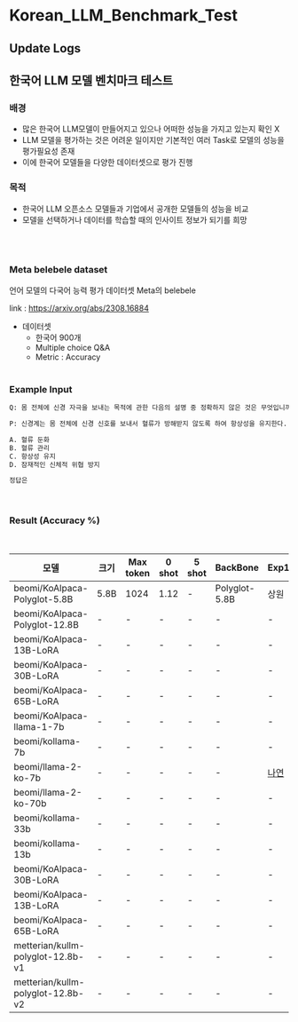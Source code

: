 # Korean_LLM_Benchmark_Test




## Update Logs




## 한국어 LLM 모델 벤치마크 테스트
### 배경 
- 많은 한국어 LLM모델이 만들어지고 있으나 어떠한 성능을 가지고 있는지 확인 X
- LLM 모델을 평가하는 것은 어려운 일이지만 기본적인 여러 Task로 모델의 성능을 평가필요성 존재
- 이에 한국어 모델들을 다양한 데이터셋으로 평가 진행
### 목적
- 한국어 LLM 오픈소스 모델들과 기업에서 공개한 모델들의 성능을 비교
- 모델을 선택하거나 데이터를 학습할 때의 인사이트 정보가 되기를 희망

<br /><br />
### Meta belebele dataset
언어 모델의 다국어 능력 평가 데이터셋 Meta의 belebele

link : https://arxiv.org/abs/2308.16884
- 데이터셋
    - 한국어 900개
    - Multiple choice  Q&A
    - Metric : Accuracy
<br/><br/>

### Example Input

```python
Q: 몸 전체에 신경 자극을 보내는 목적에 관한 다음의 설명 중 정확하지 않은 것은 무엇입니까?

P: 신경계는 몸 전체에 신경 신호를 보내서 혈류가 방해받지 않도록 하여 항상성을 유지한다. 이러한 신경 자극은 몸 전체에 재빠르게 전달되어 신체에 발생할 수 있는 위험으로부터 몸을 안전하게 보호하는 데 도움을 줍니다.

A. 혈류 둔화 
B. 혈류 관리 
C. 항상성 유지 
D. 잠재적인 신체적 위협 방지

정답은
```
<br />

### Result (Accuracy \%)
<br />

|모델|크기|Max token|0 shot|5 shot|BackBone|Exp1|Exp2|Exp3|
|------|---|---|---|---|---|---|---|---|
|beomi/KoAlpaca-Polyglot-5.8B|5.8B|1024|1.12|-|Polyglot-5.8B|상원|-|-|
|beomi/KoAlpaca-Polyglot-12.8B|-|-|-|-|-|-|-|-|
|beomi/KoAlpaca-13B-LoRA|-|-|-|-|-|-|-|-|
|beomi/KoAlpaca-30B-LoRA|-|-|-|-|-|-|-|-|
|beomi/KoAlpaca-65B-LoRA|-|-|-|-|-|-|-|-|
|beomi/KoAlpaca-llama-1-7b|-|-|-|-|-|-|-|-|
|beomi/kollama-7b|-|-|-|-|-|-|-|-|
|beomi/llama-2-ko-7b|-|-|-|-|-|[나연](https://docs.google.com/spreadsheets/d/13E9Po64E0Pr0yt8Pzyg7eVJFU1M0G6lG/edit?usp=sharing&ouid=105848836065112163402&rtpof=true&sd=true)|-|-|
|beomi/llama-2-ko-70b|-|-|-|-|-|-|-|-|
|beomi/kollama-33b|-|-|-|-|-|-|-|-|
|beomi/kollama-13b|-|-|-|-|-|-|-|-|
|beomi/KoAlpaca-30B-LoRA|-|-|-|-|-|-|-|-|
|beomi/KoAlpaca-13B-LoRA|-|-|-|-|-|-|-|-|
|beomi/KoAlpaca-65B-LoRA|-|-|-|-|-|-|-|-|
|metterian/kullm-polyglot-12.8b-v1|-|-|-|-|-|-|-|-|
|metterian/kullm-polyglot-12.8b-v2|-|-|-|-|-|-|-|-|